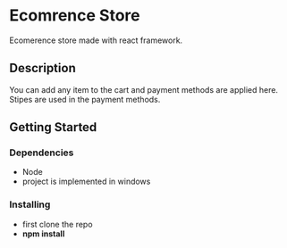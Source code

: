 # Ecomrence Store

Ecomerence store made with react framework.

## Description

You can add any item to the cart and payment methods are applied here. Stipes are used in the payment methods.

## Getting Started

### Dependencies

- Node
- project is implemented in windows

### Installing

- first clone the repo
- **npm install**
